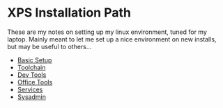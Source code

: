 # XPS Installation Path

These are my notes on setting up my linux environment, tuned for my laptop.
Mainly meant to let me set up a nice environment on new installs, but may
be useful to others...

* [Basic Setup](./basic.md)
* [Toolchain](./toolchain.md)
* [Dev Tools](./devtools.md)
* [Office Tools](./officetools.md)
* [Services](./services.md)
* [Sysadmin](./sysadmin.md)